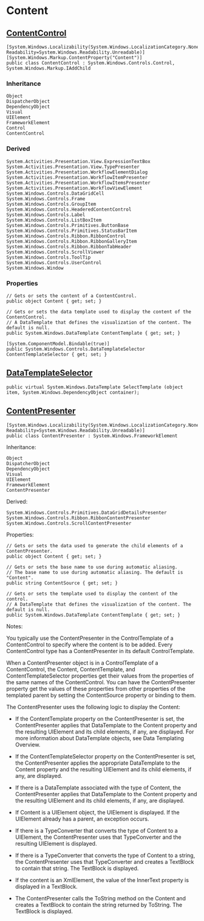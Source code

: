 
# Content

## [ContentControl](https://docs.microsoft.com/en-us/dotnet/api/system.windows.controls.contentcontrol?view=windowsdesktop-6.0)

    [System.Windows.Localizability(System.Windows.LocalizationCategory.None, Readability=System.Windows.Readability.Unreadable)]
    [System.Windows.Markup.ContentProperty("Content")]
    public class ContentControl : System.Windows.Controls.Control, System.Windows.Markup.IAddChild

### Inheritance

    Object
    DispatcherObject
    DependencyObject
    Visual
    UIElement
    FrameworkElement
    Control
    ContentControl

### Derived

    System.Activities.Presentation.View.ExpressionTextBox
    System.Activities.Presentation.View.TypePresenter
    System.Activities.Presentation.WorkflowElementDialog
    System.Activities.Presentation.WorkflowItemPresenter
    System.Activities.Presentation.WorkflowItemsPresenter
    System.Activities.Presentation.WorkflowViewElement
    System.Windows.Controls.DataGridCell
    System.Windows.Controls.Frame
    System.Windows.Controls.GroupItem
    System.Windows.Controls.HeaderedContentControl
    System.Windows.Controls.Label
    System.Windows.Controls.ListBoxItem
    System.Windows.Controls.Primitives.ButtonBase
    System.Windows.Controls.Primitives.StatusBarItem
    System.Windows.Controls.Ribbon.RibbonControl
    System.Windows.Controls.Ribbon.RibbonGalleryItem
    System.Windows.Controls.Ribbon.RibbonTabHeader
    System.Windows.Controls.ScrollViewer
    System.Windows.Controls.ToolTip
    System.Windows.Controls.UserControl
    System.Windows.Window 

### Properties

    // Gets or sets the content of a ContentControl. 
    public object Content { get; set; }

    // Gets or sets the data template used to display the content of the ContentControl.
    // A DataTemplate that defines the visualization of the content. The default is null.
    public System.Windows.DataTemplate ContentTemplate { get; set; }

    [System.ComponentModel.Bindable(true)]
    public System.Windows.Controls.DataTemplateSelector ContentTemplateSelector { get; set; }

## [DataTemplateSelector](https://docs.microsoft.com/en-us/dotnet/api/system.windows.controls.datatemplateselector?view=windowsdesktop-6.0)

    public virtual System.Windows.DataTemplate SelectTemplate (object item, System.Windows.DependencyObject container);

## [ContentPresenter](https://docs.microsoft.com/en-us/dotnet/api/system.windows.controls.contentpresenter?view=windowsdesktop-6.0)

    [System.Windows.Localizability(System.Windows.LocalizationCategory.None, Readability=System.Windows.Readability.Unreadable)]
    public class ContentPresenter : System.Windows.FrameworkElement

Inheritance:

    Object
    DispatcherObject
    DependencyObject
    Visual
    UIElement
    FrameworkElement
    ContentPresenter

Derived:

    System.Windows.Controls.Primitives.DataGridDetailsPresenter
    System.Windows.Controls.Ribbon.RibbonContentPresenter
    System.Windows.Controls.ScrollContentPresenter

Properties:

    // Gets or sets the data used to generate the child elements of a ContentPresenter. 
    public object Content { get; set; }

    // Gets or sets the base name to use during automatic aliasing.
    // The base name to use during automatic aliasing. The default is "Content".
    public string ContentSource { get; set; }

    // Gets or sets the template used to display the content of the control.
    // A DataTemplate that defines the visualization of the content. The default is null.
    public System.Windows.DataTemplate ContentTemplate { get; set; }

Notes:

You typically use the ContentPresenter in the ControlTemplate of a ContentControl to specify where the content is to be added. Every ContentControl type has a ContentPresenter in its default ControlTemplate.

When a ContentPresenter object is in a ControlTemplate of a ContentControl, the Content, ContentTemplate, and ContentTemplateSelector properties get their values from the properties of the same names of the ContentControl. You can have the ContentPresenter property get the values of these properties from other properties of the templated parent by setting the ContentSource property or binding to them.

The ContentPresenter uses the following logic to display the Content:

- If the ContentTemplate property on the ContentPresenter is set, the ContentPresenter applies that DataTemplate to the Content property and the resulting UIElement and its child elements, if any, are displayed. For more information about DataTemplate objects, see Data Templating Overview.

- If the ContentTemplateSelector property on the ContentPresenter is set, the ContentPresenter applies the appropriate DataTemplate to the Content property and the resulting UIElement and its child elements, if any, are displayed.

- If there is a DataTemplate associated with the type of Content, the ContentPresenter applies that DataTemplate to the Content property and the resulting UIElement and its child elements, if any, are displayed.

- If Content is a UIElement object, the UIElement is displayed. If the UIElement already has a parent, an exception occurs.

- If there is a TypeConverter that converts the type of Content to a UIElement, the ContentPresenter uses that TypeConverter and the resulting UIElement is displayed.

- If there is a TypeConverter that converts the type of Content to a string, the ContentPresenter uses that TypeConverter and creates a TextBlock to contain that string. The TextBlock is displayed.

- If the content is an XmlElement, the value of the InnerText property is displayed in a TextBlock.

- The ContentPresenter calls the ToString method on the Content and creates a TextBlock to contain the string returned by ToString. The TextBlock is displayed.

